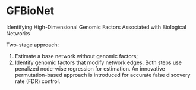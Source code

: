 # GFBioNet
Identifying High-Dimensional Genomic Factors Associated with Biological Networks

Two-stage approach: 
1. Estimate a base network without genomic factors;
2. Identify genomic factors that modify network edges.
Both steps use penalized node-wise regression for estimation. An innovative permutation-based approach is introduced for accurate false discovery rate (FDR) control.
